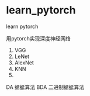 # learn_pytorch
learn pytorch

用pytorch实现深度神经网络

1. VGG
2. LeNet
3. AlexNet
4. KNN
5. 

DA 蜻蜓算法
BDA 二进制蜻蜓算法
